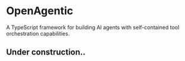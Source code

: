 # OpenAgentic

A TypeScript framework for building AI agents with self-contained tool orchestration capabilities.

## Under construction..